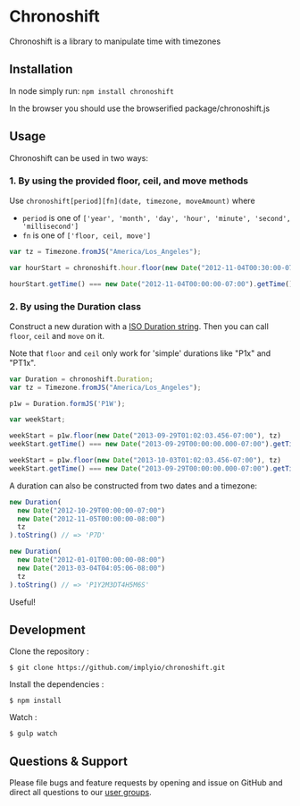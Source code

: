# Chronoshift

Chronoshift is a library to manipulate time with timezones

## Installation

In node simply run: `npm install chronoshift`

In the browser you should use the browserified package/chronoshift.js


## Usage

Chronoshift can be used in two ways:

### 1. By using the provided floor, ceil, and move methods

Use `chronoshift[period][fn](date, timezone, moveAmount)` where

- `period` is one of `['year', 'month', 'day', 'hour', 'minute', 'second', 'millisecond']`
- `fn` is one of `['floor, ceil, move']`

```javascript
var tz = Timezone.fromJS("America/Los_Angeles");

var hourStart = chronoshift.hour.floor(new Date("2012-11-04T00:30:00-07:00"), tz));

hourStart.getTime() === new Date("2012-11-04T00:00:00-07:00").getTime()
```


### 2. By using the Duration class

Construct a new duration with a [ISO Duration string](http://en.wikipedia.org/wiki/ISO_8601#Durations). Then you can call `floor`, `ceil` and `move` on it.

Note that `floor` and `ceil` only work for 'simple' durations like "P1x" and "PT1x".

```javascript
var Duration = chronoshift.Duration;
var tz = Timezone.fromJS("America/Los_Angeles");

p1w = Duration.formJS('P1W');

var weekStart;

weekStart = p1w.floor(new Date("2013-09-29T01:02:03.456-07:00"), tz)
weekStart.getTime() === new Date("2013-09-29T00:00:00.000-07:00").getTime()

weekStart = p1w.floor(new Date("2013-10-03T01:02:03.456-07:00"), tz)
weekStart.getTime() === new Date("2013-09-29T00:00:00.000-07:00").getTime()
```

A duration can also be constructed from two dates and a timezone:

```javascript
new Duration(
  new Date("2012-10-29T00:00:00-07:00")
  new Date("2012-11-05T00:00:00-08:00")
  tz
).toString() // => 'P7D'

new Duration(
  new Date("2012-01-01T00:00:00-08:00")
  new Date("2013-03-04T04:05:06-08:00")
  tz
).toString() // => 'P1Y2M3DT4H5M6S'
```

Useful!

## Development

Clone the repository :

```
$ git clone https://github.com/implyio/chronoshift.git
```

Install the dependencies :

```
$ npm install
```

Watch :

```
$ gulp watch
```

## Questions & Support

Please file bugs and feature requests by opening and issue on GitHub and direct all questions to our [user groups](https://groups.google.com/forum/#!forum/imply-user-group).
